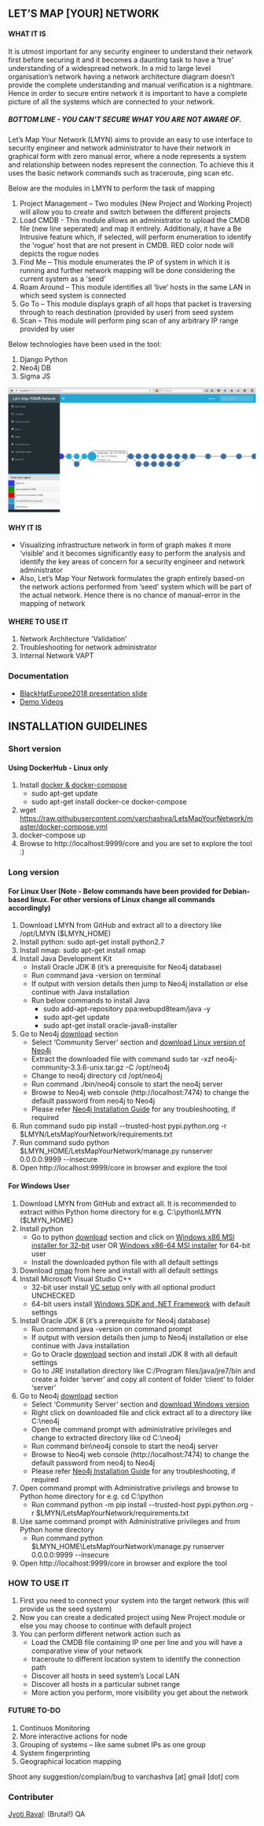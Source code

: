 ## LET’S MAP [YOUR] NETWORK ##

#### WHAT IT IS #### 

It is utmost important for any security engineer to understand their network first before securing it and it becomes a daunting task to have a ‘true’ understanding of a widespread network. In a mid to large level organisation’s network having a network architecture diagram doesn’t provide the complete understanding and manual verification is a nightmare. Hence in order to secure entire network it is important to have a complete picture of all the systems which are connected to your network.

##### BOTTOM LINE - YOU CAN'T SECURE WHAT YOU ARE NOT AWARE OF. #####

Let’s Map Your Network (LMYN) aims to provide an easy to use interface to security engineer and network administrator to have their network in graphical form with zero manual error, where a node represents a system and relationship between nodes represent the connection. To achieve this it uses the basic network commands such as traceroute, ping scan etc.

Below are the modules in LMYN to perform the task of mapping

1. Project Management – Two modules (New Project and Working Project) will allow you to create and switch between the different projects
2. Load CMDB - This module allows an administrator to upload the CMDB file (new line seperated) and map it entirely. Additionaly, it have a Be Intrusive feature which, if selected, will perform enumeration to identify the 'rogue' host that are not present in CMDB. RED color node will depicts the rogue nodes
3. Find Me – This module enumerates the IP of system in which it is running and further network mapping will be done considering the current system as a 'seed'
4. Roam Around – This module identifies all ‘live’ hosts in the same LAN in which seed system is connected
5. Go To – This module displays graph of all hops that packet is traversing through to reach destination (provided by user) from seed system
6. Scan – This module will perform ping scan of any arbitrary IP range provided by user

Below technologies have been used in the tool:
1. Django Python
2. Neo4j DB
3. Sigma JS

![LMYN IN ACTION](images/lmyn.png)

#### WHY IT IS #### 
 - Visualizing infrastructure network in form of graph makes it more ‘visible’ and it becomes significantly easy to perform the analysis and identify the key areas of concern for a security engineer and network administrator
 - Also, Let’s Map Your Network formulates the graph entirely based-on the network actions performed from ‘seed’ system which will be part of the actual network. Hence there is no chance of manual-error in the mapping of network
 
#### WHERE TO USE IT #### 
1. Network Architecture 'Validation'
2. Troubleshooting for network administrator
3. Internal Network VAPT

### Documentation ###
 - [BlackHatEurope2018 presentation slide](docs/LetsMapYourNetwork_BlackHat.pdf)
 - [Demo Videos](https://www.youtube.com/channel/UC77eNGlIzjGL0fgx3i6Hcyw)

## INSTALLATION GUIDELINES ##

### Short version ###

#### Using DockerHub - Linux only ####
1. Install [docker & docker-compose](https://docs.docker.com/install/linux/docker-ce/debian/#install-using-the-repository)
   - sudo apt-get update
   - sudo apt-get install docker-ce docker-compose
2. wget https://raw.githubusercontent.com/varchashva/LetsMapYourNetwork/master/docker-compose.yml
3. docker-compose up
4. Browse to http://localhost:9999/core and you are set to explore the tool :)

### Long version ###
#### For Linux User (Note - Below commands have been provided for Debian-based linux. For other versions of Linux change all commands accordingly) #### 

1. Download LMYN from GitHub and extract all to a directory like /opt/LMYN ($LMYN_HOME)
2. Install python: sudo apt-get install python2.7
3. Install nmap: sudo apt-get install nmap 
4. Install Java Development Kit
   - Install Oracle JDK 8 (it’s a prerequisite for Neo4j database)
   - Run command java -version on terminal
   - If output with version details then jump to Neo4j installation or else continue with Java installation 
   - Run below commands to install Java
     - sudo add-apt-repository ppa:webupd8team/java -y
     - sudo apt-get update 
     - sudo apt-get install oracle-java8-installer
5. Go to Neo4j [download](https://neo4j.com/download-center/#releases) section
   - Select ‘Community Server’ section and [download Linux version of Neo4j](https://go.neo4j.com/download-thanks.html?edition=community&release=3.3.6&flavour=unix&_ga=2.217214878.946316120.1534600164-1297405808.1534400604)
   - Extract the downloaded file with command sudo tar -xzf neo4j-community-3.3.6-unix.tar.gz -C /opt/neo4j
   - Change to neo4j directory cd /opt/neo4j
   - Run command ./bin/neo4j console to start the neo4j server
   - Browse to Neo4j web console (http://localhost:7474) to change the default password from neo4j to Neo4j
   - Please refer [Neo4j Installation Guide](https://neo4j.com/docs/operations-manual/current/installation) for any troubleshooting, if required 
6. Run command sudo pip install --trusted-host pypi.python.org -r $LMYN/LetsMapYourNetwork/requirements.txt
7. Run command sudo python $LMYN_HOME/LetsMapYourNetwork/manage.py runserver 0.0.0.0:9999 --insecure
8. Open http://localhost:9999/core in browser and explore the tool

#### For Windows User #### 

1. Download LMYN from GitHub and extract all. It is recommended to extract within Python home directory for e.g. C:\python\LMYN ($LMYN_HOME)
2. Install python 
   - Go to python [download](https://www.python.org/downloads/release/python-2715) section and click on [Windows x86 MSI installer for 32-bit](https://www.python.org/ftp/python/2.7.15/python-2.7.15.msi) user OR [Windows x86-64 MSI installer](https://www.python.org/ftp/python/2.7.15/python-2.7.15.amd64.msi) for 64-bit user 
   - Install the downloaded python file with all default settings
3. Download [nmap](https://nmap.org/dist/nmap-7.70-setup.exe) from here and install with all default settings
4. Install Microsoft Visual Studio C++
   - 32-bit user install [VC setup](http://download.microsoft.com/download/A/5/4/A54BADB6-9C3F-478D-8657-93B3FC9FE62D/vcsetup.exe) only with all optional product UNCHECKED
   - 64-bit users install [Windows SDK and .NET Framework](https://www.microsoft.com/en-us/Download/confirmation.aspx?id=8442) with default settings  
5. Install Oracle JDK 8 (it’s a prerequisite for Neo4j database)
   - Run command java -version on command prompt
   - If output with version details then jump to Neo4j installation or else continue with Java installation 
   - Go to Oracle [download](http://www.oracle.com/technetwork/java/javase/downloads/jdk8-downloads-2133151.html) section and install JDK 8 with all default settings
   - Go to JRE installation directory like C:/Program files/java/jre7/bin and create a folder ‘server’ and copy all content of folder ‘client’ to folder ‘server’
6. Go to Neo4j [download](https://neo4j.com/download-center/#releases) section
   - Select ‘Community Server’ section and [download Windows version](https://go.neo4j.com/download-thanks.html?edition=community&release=3.4.6&flavour=winzip&_ga=2.141706682.946316120.1534600164-1297405808.1534400604)
   - Right click on downloaded file and click extract all to a directory like C:\neo4j
   - Open the command prompt with administrative privileges and change to extracted directory like cd C:\neo4j 
   - Run command bin\neo4j console to start the neo4j server
   - Browse to Neo4j web console (http://localhost:7474) to change the default password from neo4j to Neo4j
   - Please refer [Neo4j Installation Guide](https://neo4j.com/docs/operations-manual/current/installation/) for any troubleshooting, if required 
7. Open command prompt with Administrative privilegs and browse to Python home directory for e.g. cd C:\python
   - Run command python -m pip install --trusted-host pypi.python.org -r $LMYN/LetsMapYourNetwork/requirements.txt
8. Use same command prompt with Administrative privileges and from Python home directory
   - Run command python $LMYN_HOME\LetsMapYourNetwork\manage.py runserver 0.0.0.0:9999 --insecure
9. Open http://localhost:9999/core in browser and explore the tool

### HOW TO USE IT ###
1. First you need to connect your system into the target network (this will provide us the seed system)
2. Now you can create a dedicated project using New Project module or else you may choose to continue with default project
3. You can perform different network action such as
   - Load the CMDB file containing IP one per line and you will have a comparative view of your network
   - traceroute to different location system to identify the connection path
   - Discover all hosts in seed system’s Local LAN
   - Discover all hosts in a particular subnet range 
   - More action you perform, more visibility you get about the network 

#### FUTURE TO-DO #### 
1. Continuos Monitoring
2. More interactive actions for node
3. Grouping of systems – like same subnet IPs as one group
4. System fingerprinting
5. Geographical location mapping

Shoot any suggestion/complain/bug to varchashva \[at] gmail \[dot] com

### Contributer ###
[Jyoti Raval](https://www.linkedin.com/in/jyoti-raval-61565157/): (Brutal!) QA
